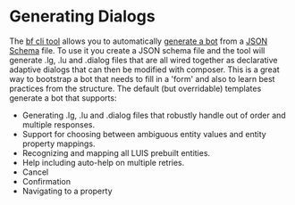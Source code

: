 # Generating Dialogs
The [bf cli tool](https://github.com/microsoft/botframework-cli) allows you to automatically [generate a bot](https://github.com/microsoft/botframework-cli/blob/master/packages/dialog/src/commands/dialog/readme.md#generate) from a [JSON Schema](https://json-schema.org/) file. To use it you create a JSON schema file and the tool will generate .lg, .lu and .dialog files that are all wired together as declarative adaptive dialogs that can then be modified with composer.  This is a great way to bootstrap a bot that needs to fill in a 'form' and also to learn best practices from the structure.  The default (but overridable) templates generate a bot that supports:
- Generating .lg, .lu and .dialog files that robustly handle out of order and multiple responses.
- Support for choosing between ambiguous entity values and entity property mappings.
- Recognizing and mapping all LUIS prebuilt entities.
- Help including auto-help on multiple retries.
- Cancel
- Confirmation
- Navigating to a property


    